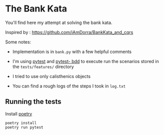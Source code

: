 # The Bank Kata

You'll find here my attempt at solving the bank kata.

Inspired by : https://github.com/iAmDorra/BankKata_and_cqrs

Some notes:

* Implementation is in `bank.py` with a few helpful comments

* I'm using [pytest](https://pytest.org) and [pytest-
  bdd](https://pytest-bdd.readthedocs.io/en/latest/) to execute run the
  scenarios stored in the `tests/features/` directory

* I tried to use only calisthenics objects

* You can find a rough logs of the steps I took in `log.txt`

## Running the tests

Install [poetry](https://python-poetry.org/)

```
poetry install
poetry run pytest
```
